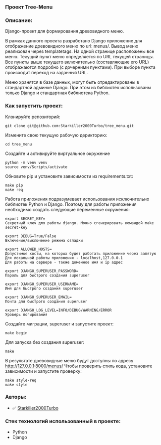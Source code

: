 ### Проект Tree-Menu

### Описание:

Django-проект для формирования древовидного меню.

В рамках данного проекта разработано Django приложение для отображение древовидного меню по url: menus/. Вывод меню реализован через templatetags. На одной странице расположены все меню. Текущий пункт меню определяется по URL текущей страницы. Все пункты выше текущего включительно (составляющие его URL) отображаются подробно (с дочерними пунктами). При выборе пункта происходит переход на заданный URL.

Меню хранятся в базе данных, могут быть отредактированы в стандартной админке Django. При этом из библиотек использованы только Django и стандартная библиотека Python.

### Как запустить проект:

Клонируйте репозиторий:
```
git clone git@github.com:Starkiller2000Turbo/tree_menu.git
```

Измените свою текущую рабочую дерикторию:
```
cd tree_menu
```

Создайте и активируйте виртуальное окружение

```
python -m venv venv
source venv/Scripts/activate
```

Обновите pip и установите зависимости из requirements.txt:
```
make pip
make req
```
Работа приложения подразумевает использования исключительно библиотек Python и Django. 
Поэтому для работы приложения необходимо создать следующие переменные окружения:

```
export SECRET_KEY=  
Секретный ключ для работы django. Можно сгенерировать командой make secret-key

export DEBUG=True/False
Включение/выключение режима отладки

export ALLOWED_HOSTS= 
Допустимые хосты, на которых будет работать приложение через запятую 
Для локальной работы приложения - localhost,127.0.0.1
Для работы на сервере - также доменное имя и ip адрес

export DJANGO_SUPERUSER_PASSWORD=
Пароль для быстрого создания superuser

export DJANGO_SUPERUSER_USERNAME=
Имя для быстрого создания superuser

export DJANGO_SUPERUSER_EMAIL=
Почта для быстрого создания superuser

export DJANGO_LOG_LEVEL=INFO/DEBUG/WARNING/ERROR
Уроверь логирования
```

Создайте миграции, superuser и запустите проект:

```
make begin
```
Для запуска без создания superuser:
```
make
```
В результате древовидные меню будут доступны по адресу http://127.0.0.1:8000/menus/
Чтобы проверить стиль кода, установите зависимости и запустите проверку:
```
make style-req
make style
```

### Авторы:

- :white_check_mark: [Starkiller2000Turbo](https://github.com/Starkiller2000Turbo)

### Стек технологий использованный в проекте:

- Python
- Django
